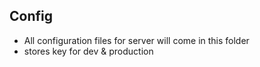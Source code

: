 ## Config 
- All configuration files for server will come in this folder 
- stores key for dev & production 
